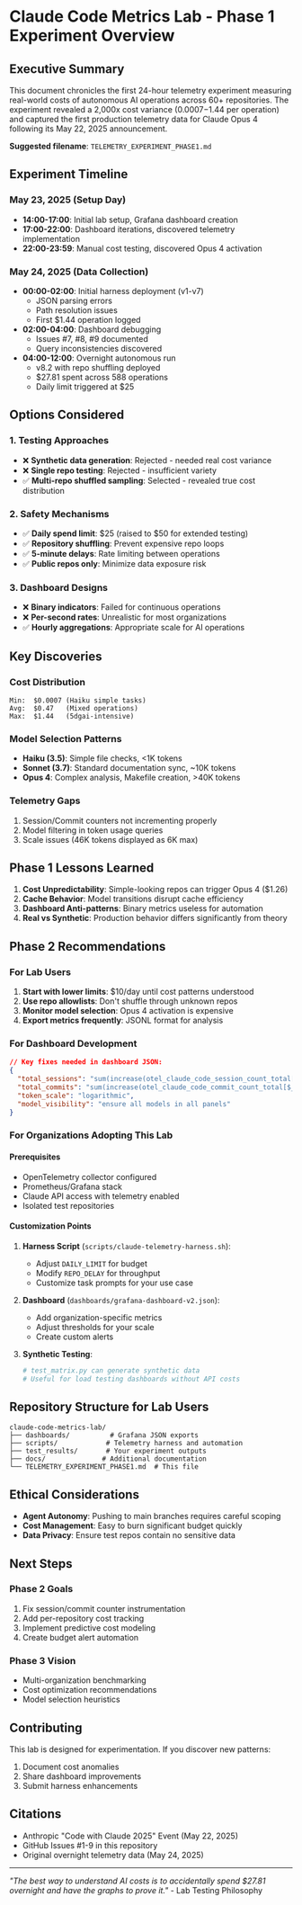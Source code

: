 # Claude Code Metrics Lab - Phase 1 Experiment Overview

## Executive Summary

This document chronicles the first 24-hour telemetry experiment measuring real-world costs of autonomous AI operations across 60+ repositories. The experiment revealed a 2,000x cost variance ($0.0007-$1.44 per operation) and captured the first production telemetry data for Claude Opus 4 following its May 22, 2025 announcement.

**Suggested filename**: `TELEMETRY_EXPERIMENT_PHASE1.md`

## Experiment Timeline

### May 23, 2025 (Setup Day)
- **14:00-17:00**: Initial lab setup, Grafana dashboard creation
- **17:00-22:00**: Dashboard iterations, discovered telemetry implementation
- **22:00-23:59**: Manual cost testing, discovered Opus 4 activation

### May 24, 2025 (Data Collection)
- **00:00-02:00**: Initial harness deployment (v1-v7)
  - JSON parsing errors
  - Path resolution issues  
  - First $1.44 operation logged
- **02:00-04:00**: Dashboard debugging
  - Issues #7, #8, #9 documented
  - Query inconsistencies discovered
- **04:00-12:00**: Overnight autonomous run
  - v8.2 with repo shuffling deployed
  - $27.81 spent across 588 operations
  - Daily limit triggered at $25

## Options Considered

### 1. Testing Approaches
- ❌ **Synthetic data generation**: Rejected - needed real cost variance
- ❌ **Single repo testing**: Rejected - insufficient variety
- ✅ **Multi-repo shuffled sampling**: Selected - revealed true cost distribution

### 2. Safety Mechanisms
- ✅ **Daily spend limit**: $25 (raised to $50 for extended testing)
- ✅ **Repository shuffling**: Prevent expensive repo loops
- ✅ **5-minute delays**: Rate limiting between operations
- ✅ **Public repos only**: Minimize data exposure risk

### 3. Dashboard Designs
- ❌ **Binary indicators**: Failed for continuous operations
- ❌ **Per-second rates**: Unrealistic for most organizations
- ✅ **Hourly aggregations**: Appropriate scale for AI operations

## Key Discoveries

### Cost Distribution
```
Min:  $0.0007 (Haiku simple tasks)
Avg:  $0.47   (Mixed operations)  
Max:  $1.44   (5dgai-intensive)
```

### Model Selection Patterns
- **Haiku (3.5)**: Simple file checks, <1K tokens
- **Sonnet (3.7)**: Standard documentation sync, ~10K tokens
- **Opus 4**: Complex analysis, Makefile creation, >40K tokens

### Telemetry Gaps
1. Session/Commit counters not incrementing properly
2. Model filtering in token usage queries
3. Scale issues (46K tokens displayed as 6K max)

## Phase 1 Lessons Learned

1. **Cost Unpredictability**: Simple-looking repos can trigger Opus 4 ($1.26)
2. **Cache Behavior**: Model transitions disrupt cache efficiency
3. **Dashboard Anti-patterns**: Binary metrics useless for automation
4. **Real vs Synthetic**: Production behavior differs significantly from theory

## Phase 2 Recommendations

### For Lab Users
1. **Start with lower limits**: $10/day until cost patterns understood
2. **Use repo allowlists**: Don't shuffle through unknown repos
3. **Monitor model selection**: Opus 4 activation is expensive
4. **Export metrics frequently**: JSONL format for analysis

### For Dashboard Development
```json
// Key fixes needed in dashboard JSON:
{
  "total_sessions": "sum(increase(otel_claude_code_session_count_total[$__range]))",
  "total_commits": "sum(increase(otel_claude_code_commit_count_total[$__range]))",
  "token_scale": "logarithmic",
  "model_visibility": "ensure all models in all panels"
}
```

### For Organizations Adopting This Lab

#### Prerequisites
- OpenTelemetry collector configured
- Prometheus/Grafana stack
- Claude API access with telemetry enabled
- Isolated test repositories

#### Customization Points
1. **Harness Script** (`scripts/claude-telemetry-harness.sh`):
   - Adjust `DAILY_LIMIT` for budget
   - Modify `REPO_DELAY` for throughput
   - Customize task prompts for your use case

2. **Dashboard** (`dashboards/grafana-dashboard-v2.json`):
   - Add organization-specific metrics
   - Adjust thresholds for your scale
   - Create custom alerts

3. **Synthetic Testing**:
   ```python
   # test_matrix.py can generate synthetic data
   # Useful for load testing dashboards without API costs
   ```

## Repository Structure for Lab Users

```
claude-code-metrics-lab/
├── dashboards/          # Grafana JSON exports
├── scripts/            # Telemetry harness and automation
├── test_results/       # Your experiment outputs
├── docs/              # Additional documentation
└── TELEMETRY_EXPERIMENT_PHASE1.md  # This file
```

## Ethical Considerations

- **Agent Autonomy**: Pushing to main branches requires careful scoping
- **Cost Management**: Easy to burn significant budget quickly
- **Data Privacy**: Ensure test repos contain no sensitive data

## Next Steps

### Phase 2 Goals
1. Fix session/commit counter instrumentation
2. Add per-repository cost tracking
3. Implement predictive cost modeling
4. Create budget alert automation

### Phase 3 Vision
- Multi-organization benchmarking
- Cost optimization recommendations
- Model selection heuristics

## Contributing

This lab is designed for experimentation. If you discover new patterns:
1. Document cost anomalies
2. Share dashboard improvements
3. Submit harness enhancements

## Citations

- Anthropic "Code with Claude 2025" Event (May 22, 2025)
- GitHub Issues #1-9 in this repository
- Original overnight telemetry data (May 24, 2025)

---

*"The best way to understand AI costs is to accidentally spend $27.81 overnight and have the graphs to prove it."* - Lab Testing Philosophy
